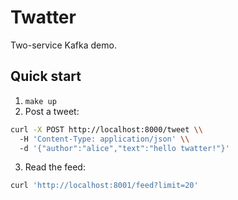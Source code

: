 # Twatter

Two-service Kafka demo.

## Quick start

1) `make up`
2) Post a tweet:
```bash
curl -X POST http://localhost:8000/tweet \\
  -H 'Content-Type: application/json' \\
  -d '{"author":"alice","text":"hello twatter!"}'
```
3) Read the feed:
```bash
curl 'http://localhost:8001/feed?limit=20'
```
